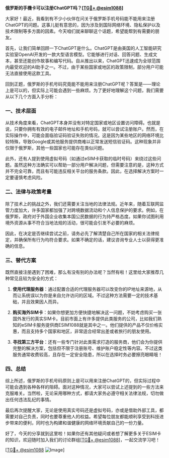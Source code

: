 **俄罗斯的手機卡可以注册ChatGPT吗？[[TG💪+ @esim1088](https://t.me/s/esim1088)]**

大家好！最近，我看到有不少小伙伴在问关于俄罗斯手机号码能不能用来注册ChatGPT的问题。这事儿挺有意思的，因为涉及到国际网络环境、隐私保护以及技术限制等多方面的因素。今天咱们就来聊聊这个话题，希望能帮到有需要的朋友。

首先，让我们简单回顾一下ChatGPT是什么。ChatGPT是由美国的人工智能研究实验室OpenAI开发的一款大型语言模型。它能够进行对话、回答问题、生成文本，甚至还能创作故事和编写代码。自从推出以来，ChatGPT迅速成为全球范围内最受欢迎的AI助手之一。不过，由于某些国家或地区的政策限制，部分用户可能无法直接使用这款工具。

回到正题，俄罗斯的手机号码究竟能不能用来注册ChatGPT呢？答案是——理论上是可以的，但实际上可能会遇到一些麻烦。为了更好地理解这个问题，我们需要从以下几个方面入手分析：

### 一、技术层面

从技术角度来看，ChatGPT本身并没有对特定国家或地区设置访问障碍。也就是说，只要你拥有有效的电子邮件地址和手机号码，就可以尝试注册账户。然而，在实际操作中，可能会面临验证码验证失败的情况。这是因为某些地区的网络环境比较特殊，导致Google或其他服务提供商难以正常发送短信验证码。这种现象并非仅限于俄罗斯，其他一些国家也可能存在类似问题。

此外，还有人提到使用虚拟号码（如通过eSIM卡获取的临时号码）来绕过这些问题。虽然这种方法确实可以帮助一部分用户解决问题，但需要注意的是，这种方式并不完全可靠，而且有可能违反相关平台的服务条款。因此，在选择解决方案时一定要谨慎考虑风险。

### 二、法律与政策考量

除了技术上的挑战之外，我们还需要关注当地的法律法规。近年来，随着互联网监管力度加大，许多国家都加强了对跨境数据流动和个人信息保护的要求。例如，在俄罗斯，政府对于外国企业收集本国公民数据的行为持严格态度。如果你试图利用境外资源从事不符合当地法规的活动，很可能会引发不必要的麻烦。

因此，在决定是否继续尝试之前，请务必先了解清楚自己所在国家的相关法律规定，并确保所有行为均符合要求。如果不确定的话，建议咨询专业人士以获得更准确的信息。

### 三、替代方案

既然直接注册遇到了困难，那么有没有别的办法呢？当然有啦！这里给大家推荐几种常见且较为安全的方式：

1. **使用代理服务器**：通过配置合适的代理服务器可以改变你的IP地址来源地，从而让系统误以为你是来自允许访问的区域。不过这种方法需要一定的技术基础，并且效果因人而异。
   
2. **购买海外SIM卡**：如果你想更加方便快捷地解决这一问题，不妨考虑购买一张国外发行的真实SIM卡。目前市面上有许多提供此类服务的公司，比如我们熟知的eSIM卡服务提供商ESIM1088就是其中之一。他们提供的产品不仅价格实惠，而且支持多个国家和地区，非常适合经常出差或者旅行的朋友使用。

3. **寻找第三方平台**：还有一些专门针对此类需求打造的服务商，他们会为你提供完整的解决方案，包括但不限于注册账号、维护账户稳定性等内容。不过这类服务通常收费较高，且存在一定安全隐患，所以在选择时务必要擦亮眼睛哦！

### 四、总结

综上所述，俄罗斯的手机号码原则上是可以用来注册ChatGPT的，但实际过程中可能会遇到各种各样的阻碍。面对这种情况，大家可以尝试上述提到的一些方法来克服难关。当然啦，无论采用哪种方式，都请大家务必遵守相关法律法规，切勿做出任何违法乱纪的事情。

最后再次提醒大家，无论是使用真实号码还是虚拟号码，亦或是借助外部工具，都需要对自己负责，同时也要尊重他人的权益。希望每位朋友都能顺利享受到科技进步带来的便利，同时也为构建和谐健康的网络环境贡献自己的一份力量。

好了，今天的分享就到这里啦！如果你还有其他疑问或者想了解更多关于ESIM卡的知识，欢迎随时加入我们的讨论群组[[TG💪+ @esim1088](https://t.me/s/esim1088)]，一起交流学习吧！

[[TG💪+ @esim1088](https://t.me/s/esim1088) ![Image](https://i.postimg.cc/4NQfJmqS/Snipaste-2025-05-13-00-14-12.png)]